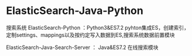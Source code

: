 # ElasticSearch-Java-Python
搜索系统
ElasticSearch-Python ：Python3&ES7.2 pyhton集成ES，创建索引，定制settings、mappings以及按约定写入数据到ES,搜索系统数据前置模块

ElasticSearch-Java-Search-Server ： Java&ES7.2  在线搜索模块